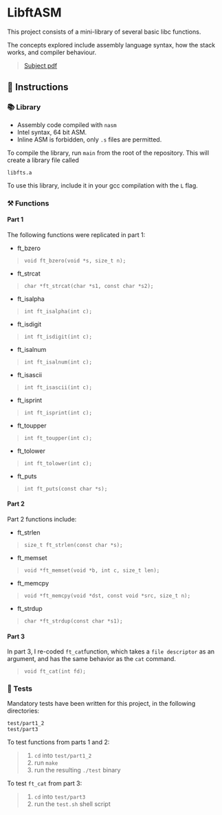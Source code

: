 # LibftASM

This project consists of a mini-library of several basic libc functions.

The concepts explored include assembly language syntax, how the stack works, and compiler behaviour.

> [Subject pdf](https://github.com/Caruychen/42Cursus/blob/main/pdf/libft-asm.en.pdf)

## 📝 Instructions

### 📚 Library
* Assembly code compiled with `nasm`
* Intel syntax, 64 bit ASM.
* Inline ASM is forbidden, only `.s` files are permitted.

To compile the library, run `main` from the root of the repository. This will create a library file called
```
libfts.a
```

To use this library, include it in your gcc compilation with the `L` flag.

### ⚒️  Functions
#### Part 1
The following functions were replicated in part 1:
* ft\_bzero
> `void ft_bzero(void *s, size_t n);`
* ft\_strcat
> `char *ft_strcat(char *s1, const char *s2);`
* ft\_isalpha
> `int ft_isalpha(int c);`
* ft\_isdigit
> `int ft_isdigit(int c);`
* ft\_isalnum
> `int ft_isalnum(int c);`
* ft\_isascii
> `int ft_isascii(int c);`
* ft\_isprint
> `int ft_isprint(int c);`
* ft\_toupper
> `int ft_toupper(int c);`
* ft\_tolower
> `int ft_tolower(int c);`
* ft\_puts
> `int ft_puts(const char *s);`

#### Part 2
Part 2 functions include:
* ft\_strlen
> `size_t ft_strlen(const char *s);`
* ft\_memset
> `void *ft_memset(void *b, int c, size_t len);`
* ft\_memcpy
> `void *ft_memcpy(void *dst, const void *src, size_t n);`
* ft\_strdup
> `char *ft_strdup(const char *s1);`

#### Part 3
In part 3, I re-coded `ft_cat`function, which takes a `file descriptor` as an argument, and has the same behavior as the `cat` command.
> `void ft_cat(int fd);`

### 🏁 Tests

Mandatory tests have been written for this project, in the following directories:
```
test/part1_2
test/part3
```

To test functions from parts 1 and 2:
> 1. `cd` into `test/part1_2`
> 2. run `make`
> 3. run the resulting `./test` binary

To test `ft_cat` from part 3:
> 1. `cd` into `test/part3`
> 2. run the `test.sh` shell script
